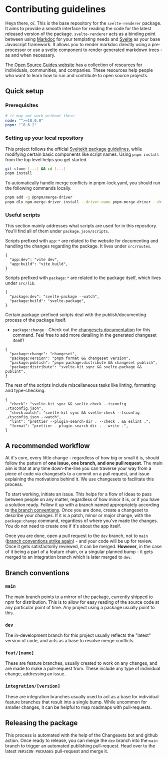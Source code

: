 # Contributing guidelines

Heya there, o/. This is the base repository for the `svelte-renderer` package. It aims to provide a smooth interface for reading the code for the latest released version of the package. `svelte-renderer` acts as a binding point between using [Markdoc](https://markdoc.dev) for your templating needs and [Svelte](https://svelte.dev) as your base Javascript framework. It allows you to render markdoc directly using a pre-processor or use a svelte component to render generated markdown trees - as and when necessary.

The [Open Source Guides website](https://opensource.guide) has a collection of resources for individuals, communities, and companies. These resources help people who want to learn how to run and contribute to open source projects.

## Quick setup

### Prerequisites

```yaml
# it may not work without these
node: "^>=18.0.0"
pnpm: "^8.6.2"
```

### Setting up your local repository

This project follows the official [Sveltekit package guidelines](https://kit.svelte.dev/docs/packaging), while modifying certain basic components like script names. Using `pnpm install` from the top level helps you get started.

```bash
git clone [...] && cd [...]
pnpm install
```

To automatically handle merge conflicts in pnpm-lock.yaml, you should run the following commands locally.

```bash
pnpm add -g @pnpm/merge-driver
pnpm dlx npm-merge-driver install --driver-name pnpm-merge-driver --driver "pnpm-merge-driver %A %O %B %P" --files pnpm-lock.yaml
```

### Useful scripts

This section mainly addresses what scripts are used for in this repository. You'll find all of them under `package.json/scripts`.

Scripts prefixed with `app:*` are related to the website for documenting and handling the changes regarding the package. It lives under `src/routes`.

```json5
{
  "app:dev": "vite dev",
  "app:build": "vite build",
}
```

Scripts prefixed with `package:*` are related to the package itself, which lives under `src/lib`.

```json5
{
  "package:dev": "svelte-package --watch",
  "package:build": "svelte-package",
}
```

Certain package-prefixed scripts deal with the publish/documenting process of the package itself.

- `package:change` - Check out the [changesets documentation](https://github.com/changesets/changesets/blob/main/docs/adding-a-changeset.md) for this command. Feel free to add more detailing in the generated changeset itself!

```json5
{
  "package:change": "changeset",
  "package:version": "pnpm format && changeset version",
  "package:publish": "pnpm package:distribute && changeset publish",
  "package:distribute": "svelte-kit sync && svelte-package && publint",
}
```

The rest of the scripts include miscellaneous tasks like linting, formatting and type-checking.

```json5
{
  "check": "svelte-kit sync && svelte-check --tsconfig ./tsconfig.json",
  "check:watch": "svelte-kit sync && svelte-check --tsconfig ./tsconfig.json --watch",
  "lint": "prettier --plugin-search-dir . --check . && eslint .",
  "format": "prettier --plugin-search-dir . --write .",
}
```

## A recommended workflow

At it's core, every little change - regardless of how big or small it is, should follow the pattern of **one issue, one branch, and one pull request**. The main aim is that at any time down-the-line you can traverse your way from a piece of code via changesets to a commit on a pull request, and issue explaining the motivations behind it. We use changesets to facilitate this process.

To start working, initiate an issue. This helps for a flow of ideas to pass between people on any matter, regardless of how minor it is, or if you have a solution ready. Follow it up with a branch named appropriately according to [the branch conventions](#branch-conventions). Once you are done, create a changeset to describe your changes. If it is a patch, minor or major change, with the `package:change` command, regardless of where you've made the changes. You do not need to create one if it's about the app itself.

Once you are done, open a pull request to the `dev` branch, not to `main` ([branch conventions strike again](#branch-conventions)) - and your code will be up for review. Once it gets satisfactorily reviewed, it can be merged. **However**, in the case of it being a part of a feature chain, or a singular planned bump - it gets merged to an integration branch which is later merged to `dev`.

## Branch conventions

### `main`

The main branch points to a mirror of the package, currently shipped to npm for distribution. This is to allow for easy reading of the source code at any particular point of time. Any project using a package usually point to this.

### `dev`

The in-development branch for this project usually reflects the "latest" version of code, and acts as a base to resolve merge conflicts.

### `feat/[name]`

These are feature branches, usually created to work on any changes, and are made to make a pull-request from. These include any type of individual change, addressing an issue.

### `integration/[version]`

These are integration branches usually used to act as a base for individual feature branches that result into a single bump. While uncommon for smaller changes, it can be helpful to map roadmaps with pull-requests.

## Releasing the package

This process is automated with the help of the Changesets bot and github action. Once ready to release, you can merge the `dev` branch into the `main` branch to trigger an automated publishing pull-request. Head over to the latest `VERSION PACKAGES` pull-request and merge it.
